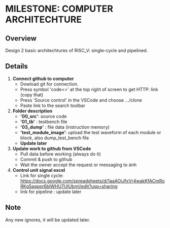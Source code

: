 # MILESTONE: COMPUTER ARCHITECHTURE

## Overview

Design 2 basic architechtures of RISC_V: single-cycle and pipelined. 

## Details

1. **Connect github to computer**
   - Dowload git for connection.
   - Press symbol 'code<>' at the top right of screen to get HTTP: link (copy that)
   - Press 'Source control' in the VSCode and choose .../clone
   - Paste link to the search toolbar
2. **Folder description**
   - **'00_src'**: source code
   - **'01_tb'** : testbench file
   - **'03_dump'** : file data (instruction memory)
   - **'test_module_image'**: upload the test waveform of each module or block, also dump_test_bench file
   - **Update later**
3. **Update work to github from VSCode**
   - Pull data before working (always do it)
   - Commit & push to github
   - Wait the owner accept the request or messaging to ánh
4. **Control unit signal excel**
   - Link for single cycle: https://docs.google.com/spreadsheets/d/1aaAOjJfxVr4wakKfACmRoRKg5aqppr6bIWHU7UIUbmI/edit?usp=sharing
   - link for pipeline    : update later

## Note
  Any new ignores, it will be updated later.
      

